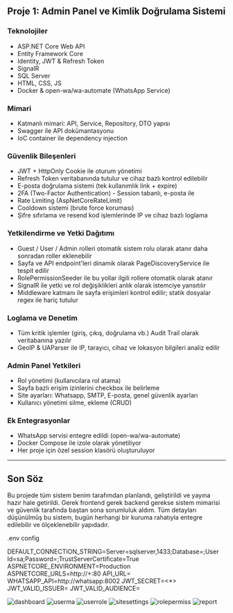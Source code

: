 ## Proje 1: Admin Panel ve Kimlik Doğrulama Sistemi

### Teknolojiler
- ASP.NET Core Web API
- Entity Framework Core
- Identity, JWT & Refresh Token
- SignalR
- SQL Server
- HTML, CSS, JS
- Docker & open-wa/wa-automate (WhatsApp Service)

### Mimari
- Katmanlı mimari: API, Service, Repository, DTO yapısı
- Swagger ile API dokümantasyonu
- IoC container ile dependency injection

### Güvenlik Bileşenleri
- JWT + HttpOnly Cookie ile oturum yönetimi
- Refresh Token veritabanında tutulur ve cihaz bazlı kontrol edilebilir
- E-posta doğrulama sistemi (tek kullanımlık link + expire)
- 2FA (Two-Factor Authentication) - Session tabanlı, e-posta ile
- Rate Limiting (AspNetCoreRateLimit)
- Cooldown sistemi (brute force koruması)
- Şifre sıfırlama ve resend kod işlemlerinde IP ve cihaz bazlı loglama

### Yetkilendirme ve Yetki Dağıtımı
- Guest / User / Admin rolleri otomatik sistem rolu olarak atanır daha sonradan roller eklenebilir
- Sayfa ve API endpoint'leri dinamik olarak PageDiscoveryService ile tespit edilir
- RolePermissionSeeder ile bu yollar ilgili rollere otomatik olarak atanır
- SignalR ile yetki ve rol değişiklikleri anlık olarak istemciye yansıtılır
- Middleware katmanı ile sayfa erişimleri kontrol edilir; statik dosyalar regex ile hariç tutulur

### Loglama ve Denetim
- Tüm kritik işlemler (giriş, çıkış, doğrulama vb.) Audit Trail olarak veritabanına yazılır
- GeoIP & UAParser ile IP, tarayıcı, cihaz ve lokasyon bilgileri analiz edilir

### Admin Panel Yetkileri
- Rol yönetimi (kullanıcılara rol atama)
- Sayfa bazlı erişim izinlerini checkbox ile belirleme
- Site ayarları: Whatsapp, SMTP, E-posta, genel güvenlik ayarları
- Kullanıcı yönetimi silme, ekleme (CRUD)

### Ek Entegrasyonlar
- WhatsApp servisi entegre edildi (open-wa/wa-automate)
- Docker Compose ile izole olarak yönetiliyor
- Her proje için özel session klasörü oluşturuluyor

---

## Son Söz
Bu projede tüm sistem benim tarafımdan planlandı, geliştirildi ve yayına hazır hale getirildi. Gerek frontend gerek backend gerekse sistem mimarisi ve güvenlik tarafında baştan sona sorumluluk aldım. Tüm detayları düşünülmüş bu sistem, bugün herhangi bir kuruma rahatıyla entegre edilebilir ve ölçeklenebilir yapıdadır.



.env config

DEFAULT_CONNECTION_STRING=Server=sqlserver,1433;Database=<DATABASE NAME>;User Id=sa;Password=<SA PASSWORD>;TrustServerCertificate=True
ASPNETCORE_ENVIRONMENT=Production
ASPNETCORE_URLS=http://+:80
API_URL=<DOMAIN>
WHATSAPP_API=http://whatsapp:8002
JWT_SECRET=<*>
JWT_VALID_ISSUER=<DOMAIN>
JWT_VALID_AUDIENCE=<DOMAIN>


![dashboard](https://github.com/user-attachments/assets/3ffbf009-e34f-4c00-9429-968d2094a6cc)
![userma](https://github.com/user-attachments/assets/35dc848f-b85d-4dbf-bb3c-450ceb2812d2)
![userrole](https://github.com/user-attachments/assets/f3c224d0-cdd5-49d4-ba04-658e750027ae)
![sitesettings](https://github.com/user-attachments/assets/1eb95fb8-2086-4c4b-b449-221c43b28613)
![rolepermiss](https://github.com/user-attachments/assets/1dc15add-adaa-4ae4-87d4-6935e08adfbe)
![report](https://github.com/user-attachments/assets/22b851b3-78ea-496b-98cd-b92577e0a047)








